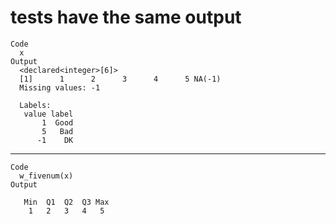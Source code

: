 # tests have the same output

    Code
      x
    Output
      <declared<integer>[6]>
      [1]      1      2      3      4      5 NA(-1)
      Missing values: -1
      
      Labels:
       value label
           1  Good
           5   Bad
          -1    DK

---

    Code
      w_fivenum(x)
    Output
      
       Min  Q1  Q2  Q3 Max
        1   2   3   4   5 
      

